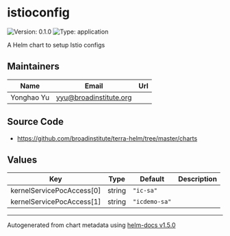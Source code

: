 # istioconfig

![Version: 0.1.0](https://img.shields.io/badge/Version-0.1.0-informational?style=flat-square) ![Type: application](https://img.shields.io/badge/Type-application-informational?style=flat-square)

A Helm chart to setup Istio configs

## Maintainers

| Name | Email | Url |
| ---- | ------ | --- |
| Yonghao Yu | yyu@broadinstitute.org |  |

## Source Code

* <https://github.com/broadinstitute/terra-helm/tree/master/charts>

## Values

| Key | Type | Default | Description |
|-----|------|---------|-------------|
| kernelServicePocAccess[0] | string | `"ic-sa"` |  |
| kernelServicePocAccess[1] | string | `"icdemo-sa"` |  |

----------------------------------------------
Autogenerated from chart metadata using [helm-docs v1.5.0](https://github.com/norwoodj/helm-docs/releases/v1.5.0)
